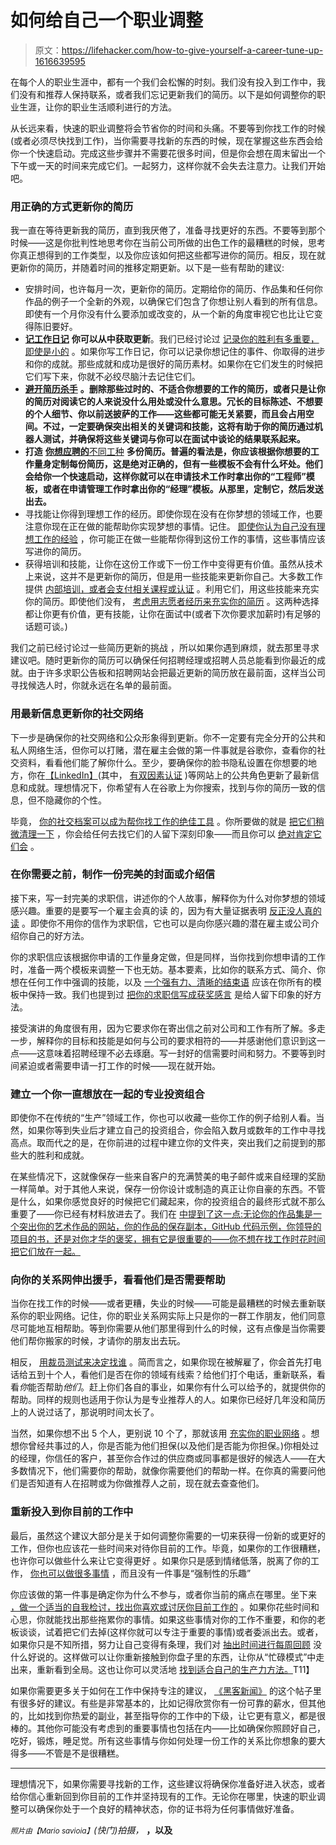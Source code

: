 # 如何给自己一个职业调整

> 原文：<https://lifehacker.com/how-to-give-yourself-a-career-tune-up-1616639595>

在每个人的职业生涯中，都有一个我们会松懈的时刻。我们没有投入到工作中，我们没有和推荐人保持联系，或者我们忘记更新我们的简历。以下是如何调整你的职业生涯，让你的职业生活顺利进行的方法。



从长远来看，快速的职业调整将会节省你的时间和头痛。不要等到你找工作的时候(或者必须尽快找到工作)，当你需要寻找新的东西的时候，现在掌握这些东西会给你一个快速启动。完成这些步骤并不需要花很多时间，但是你会想在周末留出一个下午或一天的时间来完成它们。一起努力，这样你就不会失去注意力。让我们开始吧。

### 用正确的方式更新你的简历

我一直在等待更新我的简历，直到我厌倦了，准备寻找更好的东西。不要等到那个时候——这是你批判性地思考你在当前公司所做的出色工作的最糟糕的时候，思考你真正想得到的工作类型，以及你应该如何把这些都写进你的简历。相反，现在就更新你的简历，并随着时间的推移定期更新。以下是一些有帮助的建议:

*   安排时间，也许每月一次，更新你的简历。定期给你的简历、作品集和任何你作品的例子一个全新的外观，以确保它们包含了你想让别人看到的所有信息。即使有一个月你没有什么要添加或改变的，从一个新的角度审视它也比让它变得陈旧要好。
*   [**记工作日记**](http://lifehacker.com/keep-a-work-diary-to-minimize-mistakes-and-document-suc-5816473) **你可以从中获取更新**。我们已经讨论过 [记录你的胜利有多重要，即使是小的](http://lifehacker.com/keep-track-of-your-small-wins-to-stay-motivated-and-pro-5958265) 。如果你写工作日记，你可以记录你想记住的事件、你取得的进步和你的成就。那些成就和成功是很好的简历素材。如果你在它们发生的时候把它们写下来，你就不必绞尽脑汁去记住它们。
*   [**避开简历杀手**](http://lifehacker.com/what-resume-items-can-kill-my-chances-at-getting-a-new-5934177) **。删除那些过时的、不适合你想要的工作的简历，或者只是让你的简历对阅读它的人来说没什么用处或没什么意思。冗长的目标陈述、不想要的个人细节、你以前送披萨的工作——这些都可能无关紧要，而且会占用空间。不过，一定要确保突出相关的关键词和技能，这将有助于你的简历通过机器人测试，并确保将这些关键词与你可以在面试中谈论的结果联系起来。**
*   **打造** [**你想应聘的**不同工种](http://lifehacker.com/create-resume-templates-to-save-time-avoid-sending-out-5944861) **多份简历。普遍的看法是，你应该根据你想要的工作量身定制每份简历，这是绝对正确的，但有一些模板不会有什么坏处。他们会给你一个快速启动，这样你就可以在申请技术工作时拿出你的“工程师”模板，或者在申请管理工作时拿出你的“经理”模板。从那里，定制它，然后发送出去。**
*   寻找能让你得到理想工作的经历。即使你现在没有在你梦想的领域工作，也要注意你现在正在做的能帮助你实现梦想的事情。记住。 [即使你认为自己没有理想工作的经验](http://lifehacker.com/how-can-i-build-a-resume-when-i-have-nothing-to-put-on-1555349531) ，你可能正在做一些能帮你得到这份工作的事情，这些事情应该写进你的简历。
*   获得培训和技能，让你在这份工作或下一份工作中变得更有价值。虽然从技术上来说，这并不是更新你的简历，但是用一些技能来更新你自己。大多数工作提供 [内部培训，或者会支付相关课程或认证](http://lifehacker.com/how-can-i-take-better-advantage-of-my-employment-and-be-5865128) 。利用它们，用这些技能来充实你的简历。即使他们没有， [考虑用志愿者经历来充实你的简历](http://lifehacker.com/beef-up-a-too-short-resume-with-detailed-accomplishment-5991869) 。这两种选择都让你更有价值，更有技能，让你在面试中(或者下次你要求加薪时)有足够的话题可谈。)

我们之前已经讨论过一些简历更新的挑战 ，所以如果你遇到麻烦，就去那里寻求建议吧。随时更新你的简历可以确保任何招聘经理或招聘人员总能看到你最近的成就。由于许多求职公告板和招聘网站会把最近更新的简历放在最前面，这样当公司寻找候选人时，你就永远在名单的最前面。

### 用最新信息更新你的社交网络

下一步是确保你的社交网络和公众形象得到更新。你不一定要有完全分开的公共和私人网络生活，但你可以打赌，潜在雇主会做的第一件事就是谷歌你，查看你的社交资料，看看他们能了解你什么。至少，要确保你的脸书隐私设置在你想要的地方，你在[【LinkedIn】](http://linkedin.com/)(其中， [有双因素认证](http://lifehacker.com/linkedin-just-added-two-factor-authentication-so-enabl-510680312) )等网站上的公共角色更新了最新信息和成就。理想情况下，你希望有人在谷歌上为你搜索，找到与你的简历一致的信息，但不隐藏你的个性。

毕竟， [你的社交档案可以成为帮你找工作的绝佳工具](https://lifehacker.com/spruce-up-your-social-network-profiles-before-applying-5895468) 。你所要做的就是 [把它们稍微清理一下](http://lifehacker.com/how-to-clean-up-your-online-presence-and-make-a-great-f-5963864) ，你会给任何去找它们的人留下深刻印象——而且你可以 [绝对肯定它们会](http://lifehacker.com/get-hired-5916590) 。

### 在你需要之前，制作一份完美的封面或介绍信

接下来，写一封完美的求职信，讲述你的个人故事，解释你为什么对你梦想的领域感兴趣。重要的是要写一个雇主会真的读 的，因为有大量证据表明 [反正没人真的读](http://lifehacker.com/ditch-the-cover-letter-when-applying-for-a-new-job-no-5909168) 。即使你不用你的信作为求职信，它也可以是向你感兴趣的潜在雇主或公司介绍你自己的好方法。

你的求职信应该根据你申请的工作量身定做，但是同样，当你找到你想申请的工作时，准备一两个模板来调整一下也无妨。基本要素，比如你的联系方式、简介、你想在任何工作中强调的技能，以及 [一个强有力、清晰的结束语](https://lifehacker.com/add-a-strong-closing-sentence-to-your-cover-letter-to-s-900977545) 应该在你所有的模板中保持一致。我们也提到过 [把你的求职信写成获奖感言](http://lifehacker.com/write-your-cover-letter-like-an-acceptance-speech-1587406177) 是给人留下印象的好方法。

接受演讲的角度很有用，因为它要求你在寄出信之前对公司和工作有所了解。多走一步，解释你的目标和技能是如何与公司的要求相符的——并感谢他们意识到这一点——这意味着招聘经理不必去琢磨。写一封好的信需要时间和努力。不要等到时间紧迫或者需要申请一打工作的时候——现在就开始。

### 建立一个你一直想放在一起的专业投资组合

即使你不在传统的“生产”领域工作，你也可以收藏一些你工作的例子给别人看。当然，如果你等到失业后才建立自己的投资组合，你会陷入数月或数年的工作中寻找高点。取而代之的是，在你前进的过程中建立你的文件夹，突出我们之前提到的那些大的胜利和成就。

在某些情况下，这就像保存一些来自客户的充满赞美的电子邮件或来自经理的奖励一样简单。对于其他人来说，保存一份你设计或制造的真正让你自豪的东西。不管是什么，如果你感觉良好的时候把它们藏起来，你的投资组合的最终形式就不那么重要了——你已经有材料放进去了。我们在 [中提到了这一点:无论你的作品集是一个突出你的艺术作品的网站，你的作品的保存副本，GitHub 代码示例，你领导的项目的书，还是对你才华的褒奖，拥有它是很重要的——你不想在找工作时花时间把它们放在一起。](https://lifehacker.com/how-to-promote-yourself-without-being-sleazy-5883298)

### 向你的关系网伸出援手，看看他们是否需要帮助

当你在找工作的时候——或者更糟，失业的时候——可能是最糟糕的时候去重新联系你的职业网络。记住，你的职业关系网实际上只是你的一群工作朋友，他们同意尽可能地互相帮助。等到你需要从他们那里得到什么的时候，这有点像是当你需要他们帮你搬家的时候，才请你的朋友出去玩。

相反， [用裁员测试来决定找谁](https://lifehacker.com/use-the-layoff-test-to-build-your-professional-networ-5971451) 。简而言之，如果你现在被解雇了，你会首先打电话给五到十个人，看他们是否在你的领域有线索？给他们打个电话，重新联系，看看*你*能否帮助*他们*。赶上你们各自的事业，如果你有什么可以给予的，就提供你的帮助。同样的规则也适用于你认为是专业推荐人的人。如果你已经好几年没和简历上的人说过话了，那说明时间太长了。

当然，如果你想不出 5 个人，更别说 10 个了，那就该用 [充实你的职业网络](https://lifehacker.com/how-to-skip-the-sleaze-and-build-a-real-professional-ne-510256651) 。想想你曾经共事过的人，你是否能为他们担保(以及他们是否能为你担保。)你相处过的经理，你信任的客户，甚至你合作过的供应商或同事都是很好的候选人——在大多数情况下，他们需要你的帮助，就像你需要他们的帮助一样。在你真的需要问他们是否知道有人在招聘或为你做推荐人之前，现在就去查查他们。

### 重新投入到你目前的工作中

最后，虽然这个建议大部分是关于如何调整你需要的一切来获得一份新的或更好的工作，但你也应该花一些时间来对待你目前的工作。毕竟，如果你的工作很糟糕，也许你可以做些什么来让它变得更好 。如果你只是感到情绪低落，脱离了你的工作， [你也可以做很多事情](http://lifehacker.com/the-three-step-guide-to-finding-satisfaction-at-work-1608434493) ，而且没有一件事是“强制性的乐趣”

你应该做的第一件事是确定你为什么不参与，或者你当前的痛点在哪里。坐下来 [，做一个适当的自我检讨，找出你喜欢或讨厌你目前工作的](https://lifehacker.com/how-to-do-a-proper-self-review-and-identify-your-profes-5967786) 。如果你花些时间和心思，你就能找出那些拖累你的事情。如果这些事情对你的工作不重要，和你的老板谈谈，试着把它们去掉(这样你就可以专注于重要的事情)或者委派出去。或者，如果你只是不知所措，努力让自己变得有条理，我们对 [抽出时间进行每周回顾](http://lifehacker.com/the-weekly-review-how-one-hour-can-save-you-a-week-s-w-5908816) 没什么好说的。这样做可以让你重新接触到你盘子里的东西，让你从“忙碌模式”中走出来，重新看到全局。这也让你可以灵活地 [找到适合自己的生产力方法。](http://lifehacker.com/build-your-own-productivity-style-by-remixing-the-best-5828033)T11】

如果你需要更多关于如何在工作中保持专注的建议， [](http://lifehacker.com/build-your-own-productivity-style-by-remixing-the-best-5828033)[《黑客新闻》](https://news.ycombinator.com/item?id=8111190) 的这个帖子里有很多好的建议。有些是非常基本的，比如记得欣赏你有一份可靠的薪水，但其他的，比如找到你热爱的副业，甚至指导你的工作中的下级，让它更有意义，都是很棒的。其他你可能没有考虑到的重要事情也包括在内——比如确保你照顾好自己，吃好，锻炼，睡足觉。所有这些事情与你如何处理一份工作的关系比你想象的要大得多——不管是不是很糟糕。

* * *

理想情况下，如果你需要寻找新的工作，这些建议将确保你准备好进入状态，或者给你信心重新回到你目前的工作并坚持现有的工作。无论你在哪里，快速的职业调整可以确保你处于一个良好的精神状态，你的证书将为任何事情做好准备。

<small>*照片由*</small><small>*【Mario savioia】*</small>*(快门)拍摄，* [<small></small>](https://www.flickr.com/photos/limaoscarjuliet/114032359)**，以及**
